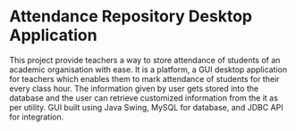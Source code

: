 # Attendance Repository Desktop Application

This project provide teachers a way to store attendance of students of an academic organisation with ease. It is a platform, a GUI desktop application for teachers which enables them to mark attendance of students for their every class hour. The information given by user gets stored into the database and the user can retrieve customized information from the it as per utility. 
GUI built using Java Swing, MySQL for database, and JDBC API for integration.
